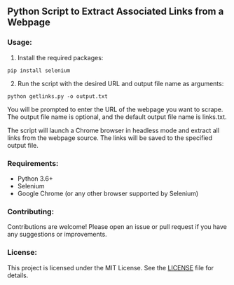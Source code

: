 <h2>Python Script to Extract Associated Links from a Webpage</h2>

<h3>Usage:</h3>

<ol>
  <li>Install the required packages:</li>
</ol>

<pre><code>pip install selenium</code></pre>

<ol start="2">
  <li>Run the script with the desired URL and output file name as arguments:</li>
</ol>

<pre><code>python getlinks.py -o output.txt</code></pre>

<p>You will be prompted to enter the URL of the webpage you want to scrape. The output file name is optional, and the default output file name is links.txt.</p>

<p>The script will launch a Chrome browser in headless mode and extract all links from the webpage source. The links will be saved to the specified output file.</p>

<h3>Requirements:</h3>

<ul>
  <li>Python 3.6+</li>
  <li>Selenium</li>
  <li>Google Chrome (or any other browser supported by Selenium)</li>
</ul>

<h3>Contributing:</h3>

<p>Contributions are welcome! Please open an issue or pull request if you have any suggestions or improvements.</p>

<h3>License:</h3>

<p>This project is licensed under the MIT License. See the <a href="https://github.com/your-username/your-repo-name/blob/main/LICENSE">LICENSE</a> file for details.</p>
